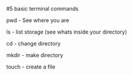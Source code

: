 #5 basic terminal commands

pwd   - See where you are

ls    - list storage (see whats inside your directory)

cd    - change directory

mkdir - make directory

touch - create a file
